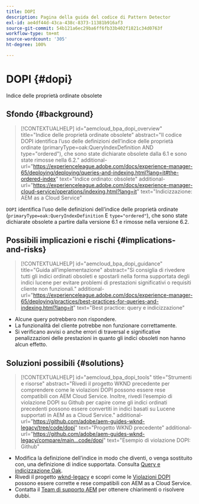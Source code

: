 ```yaml
---
title: DOPI
description: Pagina della guida del codice di Pattern Detector
exl-id: ae4df44d-43ca-438c-8373-11381b916af3
source-git-commit: 54b121a6ec29ba6ff6fb33b402f1821c34d0763f
workflow-type: tm+mt
source-wordcount: '305'
ht-degree: 100%

---
```


# DOPI {#dopi}

Indice delle proprietà ordinate obsolete

## Sfondo {#background}

>[!CONTEXTUALHELP]
>id="aemcloud_bpa_dopi_overview"
>title="Indice delle proprietà ordinate obsolete"
>abstract="Il codice DOPI identifica l’uso delle definizioni dell’indice delle proprietà ordinate (primaryType=oak:QueryIndexDefinition AND type=&quot;ordered&quot;), che sono state dichiarate obsolete dalla 6.1 e sono state rimosse nella 6.2."
>additional-url="https://experienceleague.adobe.com/docs/experience-manager-65/deploying/deploying/queries-and-indexing.html?lang=it#the-ordered-index" text="Indice ordinato: obsolete"
>additional-url="https://experienceleague.adobe.com/docs/experience-manager-cloud-service/operations/indexing.html?lang=it" text="Indicizzazione: AEM as a Cloud Service"

`DOPI` identifica l’uso delle definizioni dell’indice delle proprietà ordinate (`primaryType=oak:QueryIndexDefinition` E `type="ordered"`), che sono state dichiarate obsolete a partire dalla versione 6.1 e rimosse nella versione 6.2.

## Possibili implicazioni e rischi {#implications-and-risks}

>[!CONTEXTUALHELP]
>id="aemcloud_bpa_dopi_guidance"
>title="Guida all’implementazione"
>abstract="Si consiglia di rivedere tutti gli indici ordinati obsoleti e spostarli nella forma supportata degli indici lucene per evitare problemi di prestazioni significativi o requisiti cliente non funzionali."
>additional-url="https://experienceleague.adobe.com/docs/experience-manager-65/deploying/practices/best-practices-for-queries-and-indexing.html?lang=it" text="Best practice: query e indicizzazione"

* Alcune query potrebbero non rispondere.
* La funzionalità del cliente potrebbe non funzionare correttamente.
* Si verificano avvisi o anche errori di traversal e significative penalizzazioni delle prestazioni in quanto gli indici obsoleti non hanno alcun effetto.

## Soluzioni possibili {#solutions}

>[!CONTEXTUALHELP]
>id="aemcloud_bpa_dopi_tools"
>title="Strumenti e risorse"
>abstract="Rivedi il progetto WKND precedente per comprendere come le violazioni DOPI possono essere rese compatibili con AEM Cloud Service. Inoltre, rivedi l’esempio di violazione DOPI su Github per capire come gli indici ordinati precedenti possono essere convertiti in indici basati su Lucene supportati in AEM as a Cloud Service."
>additional-url="https://github.com/adobe/aem-guides-wknd-legacy/tree/code/dopi" text="Progetto WKND precedente"
>additional-url="https://github.com/adobe/aem-guides-wknd-legacy/compare/main...code/dopi" text="Esempio di violazione DOPI: Github"

* Modifica la definizione dell’indice in modo che diventi, o venga sostituito con, una definizione di indice supportata. Consulta [Query e indicizzazione Oak](https://experienceleague.adobe.com/docs/experience-manager-65/deploying/deploying/queries-and-indexing.html?lang=it).
* Rivedi il progetto [wknd-legacy](https://github.com/adobe/aem-guides-wknd-legacy/tree/code/dopi) e scopri come le [Violazioni DOPI](https://github.com/adobe/aem-guides-wknd-legacy/compare/main...code/dopi) possono essere corrette e rese compatibili con AEM as a Cloud Service.
* Contatta il [Team di supporto AEM](https://helpx.adobe.com/it/enterprise/using/support-for-experience-cloud.html) per ottenere chiarimenti o risolvere dubbi.
